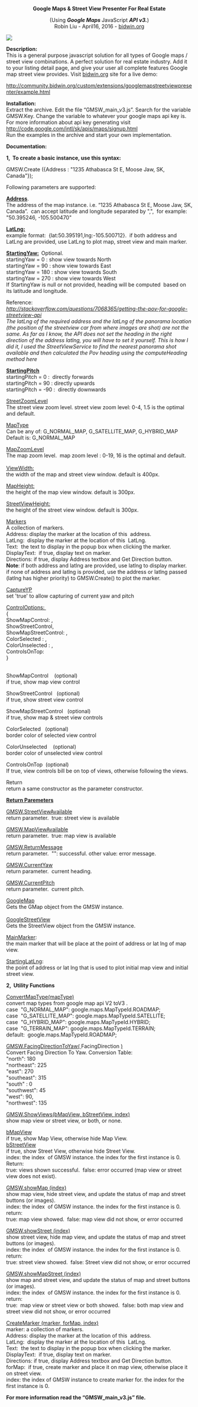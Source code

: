 <p align="center"><strong>Google  Maps &amp; Street View</strong><strong> Presenter For</strong><strong> </strong><strong>Real Estate</strong></p>
<p align="center">(Using <em><strong>Google Maps</strong></em><em><strong> </strong></em>JavaScript&nbsp;<em><strong>API v3</strong></em><em><strong>.</strong></em>)<br />
  Robin Liu - April16,  2016 - <a href="http://www.bidwin.org">bidwin.org</a></p>
<p><a href="http://community.bidwin.org/custom/extensions/googlemapstreetviewpresenter/example.html"><img src="http://community.bidwin.org/custom/extensions/googlemapstreetviewpresenter/preview.png" border="0" /></a></p>
<p><strong>Description</strong><strong>:</strong><br />
  This is a  general purpose javascript solution for all types of Google maps / street view  combinations. A perfect solution for real estate industry. Add it to your listing detail page, and give your user all complete features Google map street view provides. Visit <a href="http://community.bidwin.org">bidwin.org</a> site for a live demo:</p>
<p><a href="http://community.bidwin.org/custom/extensions/googlemapstreetviewpresenter/example.html">http://community.bidwin.org/custom/extensions/googlemapstreetviewpresenter/example.html </a></p>
<p><strong>Installation:</strong><br />
  Extract the  archive. Edit the file “GMSW_main_v3.js”. Search for the variable GMSW.Key. Change the variable to whatever  your google maps api key is. For more information about api key generating  visit <a href="http://code.google.com/intl/sk/apis/maps/signup.html">http://code.google.com/intl/sk/apis/maps/signup.html</a><br />
  Run the  examples in the archive and start your own implementation.</p>
<p><strong>Documentation:</strong></p>
<p><strong>1,  </strong><strong>To  create a basic instance, use this syntax:</strong></p>
<p>GMSW.Create  ({Address : &quot;1235 Athabasca St E, Moose Jaw, SK, Canada&quot;}); </p>
<p>Following  parameters are supported:</p>
<p><strong><u>Address</u></strong>.<br />
  The address  of the map instance. i.e. “1235 Athabasca St E, Moose Jaw, SK, Canada”.  can accept latitude and longitude separated  by &quot;,&quot;,  for example:  &quot;50.395246, -105.500470&quot;</p>
<p><strong><u>LatLng:</u></strong>   <br />
  example format:  {lat:50.395191,lng:-105.500712}.   if both address and LatLng are provided, use LatLng  to plot map, street view and main marker.</p>
<p><strong><u>StartingYaw:</u></strong><strong>  </strong>Optional.<br />
  startingYaw = 0 : show view towards North<br />
  startingYaw = 90 : show view towards East<br />
  startingYaw = 180 : show view towards South<br />
  startingYaw = 270 : show view towards West<br />
  If StartingYaw is null or not provided, heading will be computed  based on its latitude and longitude.</p>
<p>Reference:<br />
  <em><a href="http://stackoverflow.com/questions/7068365/getting-the-pov-for-google-streetview-api">http://stackoverflow.com/questions/7068365/getting-the-pov-for-google-streetview-api</a></em><br />
  <em>The latLng of the  required address and the latLng of the panorama location (the position of the  streetview car from where images are shot) are not the same. As far as I know,  the API does not set the heading in the right direction of the address latlng,  you will have to set it yourself. This is how I did it, I used the  StreetViewService to find the nearest panorama shot available and then  calculated the Pov heading using the computeHeading method here</em></p>
<p><strong><u>StartingPitch</u></strong><strong>  </strong><br />
  startingPitch = 0 :  directly  forwards<br />
  startingPitch = 90 : directly upwards<br />
  startingPitch = -90 :  directly  downwards</p>
<p><u>Street</u><u>ZoomLevel </u><br />
  The street  view zoom level. street view zoom level: 0-4, 1.5 is the optimal and default.</p>
<p><u>MapType</u><br />
  Can be any  of: G_NORMAL_MAP, G_SATELLITE_MAP, G_HYBRID_MAP<br />
  Default is:  G_NORMAL_MAP</p>
<p><u>Map</u><u>ZoomLevel </u><br />
  The map  zoom level.  map zoom level : 0-19, 16 is the  optimal and default.<br />
  <br />
  <u>ViewWidth:</u><br />
  the width of the map and street view window. default is 400px.</p>
<p><u>MapHeight:</u><br />
  the height of the map view window. default is 300px.</p>
<p><u>StreetViewHeight:</u><br />
  the height of the street view window. default is 300px.</p>
<p><u>Markers</u><br />
  A  collection of markers. <br />
  Address: display the marker  at the location of this  address. <br />
  LatLng:  display the marker at the location of  this  LatLng. <br />
  Text:  the text to display in the popup box when  clicking the marker.<br />
  DisplayText:  if true, display text on marker.<br />
  Directions: if true, display  Address textbox and Get Direction button.<br />
  <strong>Note</strong>: if both  address and latlng are provided, use latlng to display marker.  if none of address and latlng is provided,  use the address or latlng passed (latlng has higher priority) to GMSW.Create()  to plot the marker.</p>
<p><u>CaptureYP</u><u> </u><br />
  set 'true' to allow capturing of current yaw and pitch</p>
<p><u>ControlOptions: </u>       <br />
  {<br />
  ShowMapControl: ,<br />
  ShowStreetControl,                                                                  ShowMapStreetControl: , <br />
  ColorSelected  : ,  <br />
  ColorUnselected : ,<br />
  ControlsOnTop: <br />
  }</p>
<p>                                                                      <br />
  ShowMapControl    (optional)<br />
  if true, show map view control     </p>
<p>ShowStreetControl   (optional)<br />
  if true, show street view control</p>
<p>ShowMapStreetControl   (optional)<br />
  if true, show map &amp; street view controls</p>
<p>ColorSelected   (optional)<br />
  border color of selected view control </p>
<p>ColorUnselected    (optional)<br />
  border color of unselected view control </p>
<p>ControlsOnTop  (optional)<br />
  If true, view controls bill be on top of views, otherwise following the  views. </p>
<p>Return<br />
  return a same constructor as the parameter constructor.</p>
<p><strong><u>Return Paremeters </u></strong></p>
<p><u>GMSW.StreetViewAvailable</u><br />
  return parameter.  true: street view is available</p>
<p><u>GMSW.MapViewAvailable</u><br />
  return parameter.  true: map view is available</p>
<p><u>GMSW.ReturnMessage</u><br />
  return parameter.  &quot;&quot;: successful. other value: error  message.</p>
<p><u>GMSW.CurrentYaw</u><br />
  return parameter.  current heading.</p>
<p><u>GMSW.CurrentPitch</u><br />
  return parameter.  current pitch.</p>
<p><u>Google</u><u>Map</u><br />
  Gets the GMap object from the GMSW  instance.<br />
  <br />
  <u>Google</u><u>StreetView</u><br />
  Gets the StreetView object from the  GMSW instance.</p>
<p><u>MainMarker</u>:<br />
  the main  marker that will be place at the point of address or lat lng of map view.</p>
<p><u>StartingLatLng</u>: <br />
  the point  of address or lat lng that is used to plot initial map view and initial  street view.</p>
<p><strong>2</strong><strong>,  Utility  Functions</strong></p>
<p><u>ConvertMapType(mapType)</u><br />
  convert map types from google map api V2 toV3 .<br />
  case  &quot;G_NORMAL_MAP&quot;:  google.maps.MapTypeId.ROADMAP;<br />
  case  &quot;G_SATELLITE_MAP&quot;:  google.maps.MapTypeId.SATELLITE;<br />
  case  &quot;G_HYBRID_MAP&quot;:  google.maps.MapTypeId.HYBRID;<br />
  case  &quot;G_TERRAIN_MAP&quot;:  google.maps.MapTypeId.TERRAIN;<br />
  default:  google.maps.MapTypeId.ROADMAP;</p>
<p><u>GMSW.FacingDirectionToYaw</u><u>( </u>FacingDirection <u>)</u><br />
  Convert  Facing Direction To Yaw. Conversion Table:<br />
  &quot;north&quot;: 180<br />
  &quot;northeast&quot;: 225<br />
  &quot;east&quot;: 270<br />
  &quot;southeast&quot;: 315<br />
  &quot;south&quot; : 0 <br />
  &quot;southwest&quot;: 45 <br />
  &quot;west&quot;: 90,<br />
  &quot;northwest&quot;: 135</p>
<p><u>GMSW.ShowView</u><u>s(bMapView,  bStreetView, index)</u><br />
  show map  view or street view, or both, or none. </p>
<p><u>bMapView</u><br />
  if true, show Map View, otherwise  hide Map View.<br />
  <u>bStreetView</u> <br />
  if true, show Street View, otherwise hide Street View.<br />
  index: the index  of GMSW  instance. the index for the first instance is 0.<br />
  Return:<br />
  true: views shown successful.   false: error occurred (map view or street view does not exist).</p>
<p><u>GMSW.showMap (index)</u><br />
  show map view, hide street view, and update the status of map and street  buttons (or images).<br />
  index: the index  of GMSW  instance. the index for the first instance is 0.<br />
  return:<br />
  true: map view showed.  false: map  view did not show, or error occurred</p>
<p><u>GMSW.showStreet (index)</u><br />
  show street view, hide map view, and update the status of map and street  buttons (or images).<br />
  index: the index  of GMSW  instance. the index for the first instance is 0.<br />
  return:<br />
  true: street view showed.  false:  Street view did not show, or error occurred</p>
<p><u>GMSW.showMapStreet (index)</u><br />
  show map and street view, and update the status of map and street  buttons (or images).<br />
  index: the index  of GMSW  instance. the index for the first instance is 0.<br />
  return:<br />
  true:  map view or street view or  both showed.  false: both map view and  street view did not show, or error occurred</p>
<p><u>CreateMarker (marker, forMap, index)</u><br />
  marker: a collection of markers. <br />
  Address: display the marker  at the location of this  address. <br />
  LatLng:  display the marker at the location of  this  LatLng. <br />
  Text:  the text to display in the popup box when  clicking the marker.<br />
  DisplayText:  if true, display text on marker.<br />
  Directions: if true, display  Address textbox and Get Direction button.<br />
  forMap:  if true, create marker  and place it on map view, otherwise place it on street view.<br />
  index: the index of GMSW instance to create marker for. the index for  the first instance is 0.</p>
<p><strong>For more information read the “GMSW_main</strong><strong>_v3</strong><strong>.js” file.</strong></p>
